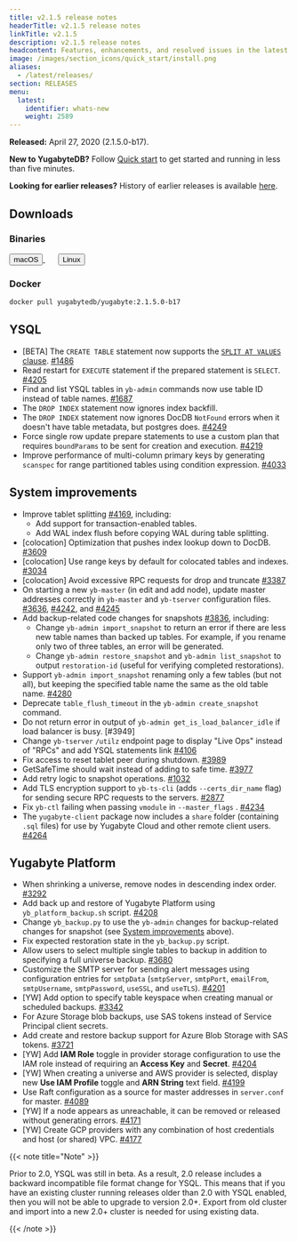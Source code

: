 ```yaml
---
title: v2.1.5 release notes
headerTitle: v2.1.5 release notes
linkTitle: v2.1.5
description: v2.1.5 release notes
headcontent: Features, enhancements, and resolved issues in the latest release.
image: /images/section_icons/quick_start/install.png
aliases:
  - /latest/releases/
section: RELEASES
menu:
  latest:
    identifier: whats-new
    weight: 2589 
---
```


**Released:** April 27, 2020 (2.1.5.0-b17).

**New to YugabyteDB?** Follow [Quick start](../../quick-start/) to get started and running in less than five minutes.

**Looking for earlier releases?** History of earlier releases is available [here](../earlier-releases/).  

## Downloads

### Binaries

<a class="download-binary-link" href="https://downloads.yugabyte.com/yugabyte-2.1.5.0-darwin.tar.gz">
  <button>
    <i class="fab fa-apple"></i><span class="download-text">macOS</span>
  </button>
</a>
&nbsp; &nbsp; &nbsp; 
<a class="download-binary-link" href="https://downloads.yugabyte.com/yugabyte-2.1.5.0-linux.tar.gz">
  <button>
    <i class="fab fa-linux"></i><span class="download-text">Linux</span>
  </button>
</a>
<br />

### Docker

```sh
docker pull yugabytedb/yugabyte:2.1.5.0-b17
```

## YSQL

- [BETA] The `CREATE TABLE` statement now supports the [`SPLIT AT VALUES` clause](../../api/ysql/commands/ddl_create_table/#split-at-values). [#1486](https://github.com/yugabyte/yugabyte-db/issues/1486)
- Read restart for `EXECUTE` statement if the prepared statement is `SELECT`. [#4205](https://github.com/yugabyte/yugabyte-db/issues/4205)
- Find and list YSQL tables in `yb-admin` commands now use table ID instead of table names. [#1687](https://github.com/yugabyte/yugabyte-db/issues/1687)
- The `DROP INDEX` statement now ignores index backfill.
- The `DROP INDEX` statement now ignores DocDB `NotFound` errors when it doesn't have table metadata, but postgres does. [#4249](https://github.com/yugabyte/yugabyte-db/issues/4249)
- Force single row update prepare statements to use a custom plan that requires `boundParams` to be sent for creation and execution. [#4219](https://github.com/yugabyte/yugabyte-db/issues/4219)
- Improve performance of multi-column primary keys by generating `scanspec` for range partitioned tables using condition expression. [#4033](https://github.com/yugabyte/yugabyte-db/pull/4033)

## System improvements

- Improve tablet splitting [#4169](https://github.com/yugabyte/yugabyte-db/issues/4169), including:
  - Add support for transaction-enabled tables.
  - Add WAL index flush before copying WAL during table splitting.
- [colocation] Optimization that pushes index lookup down to DocDB. [#3609](https://github.com/yugabyte/yugabyte-db/issues/3609)
- [colocation] Use range keys by default for colocated tables and indexes. [#3034](https://github.com/yugabyte/yugabyte-db/issues/3034)
- [colocation] Avoid excessive RPC requests for drop and truncate [#3387](https://github.com/yugabyte/yugabyte-db/issues/3387)
- On starting a new `yb-master` (in edit and add node), update master addresses correctly in `yb-master` and `yb-tserver` configuration files. [#3636](https://github.com/yugabyte/yugabyte-db/issues/3636), [#4242](https://github.com/yugabyte/yugabyte-db/issues/4242), and [#4245](https://github.com/yugabyte/yugabyte-db/issues/4245)
- Add backup-related code changes for snapshots [#3836](https://github.com/yugabyte/yugabyte-db/issues/3836), including:
  - Change `yb-admin import_snapshot` to return an error if there are less new table names than backed up tables. For example, if you rename only two of three tables, an error will be generated.
  - Change `yb-admin restore_snapshot` and `yb-admin list_snapshot` to output `restoration-id` (useful for verifying completed restorations).
- Support `yb-admin import_snapshot` renaming only a few tables (but not all), but keeping the specified table name the same as the old table name. [#4280](https://github.com/yugabyte/yugabyte-db/issues/4280)
- Deprecate `table_flush_timeout` in the `yb-admin create_snapshot` command.
- Do not return error in output of `yb-admin get_is_load_balancer_idle` if load balancer is busy. [#3949]
- Change `yb-tserver` `/utilz` endpoint page to display "Live Ops" instead of "RPCs" and add YSQL statements link [#4106](https://github.com/yugabyte/yugabyte-db/pull/4106)
- Fix access to reset tablet peer during shutdown. [#3989](https://github.com/yugabyte/yugabyte-db/issues/3989)
- GetSafeTime should wait instead of adding to safe time. [#3977](https://github.com/yugabyte/yugabyte-db/issues/3977)
- Add retry logic to snapshot operations. [#1032](https://github.com/yugabyte/yugabyte-db/issues/1032)
- Add TLS encryption support to `yb-ts-cli` (adds `--certs_dir_name` flag) for sending secure RPC requests to the servers. [#2877](https://github.com/yugabyte/yugabyte-db/issues/2877)
- Fix `yb-ctl` failing when passing `vmodule` in `--master_flags` . [#4234](https://github.com/yugabyte/yugabyte-db/issues/4234)
- The `yugabyte-client` package now includes a `share` folder (containing `.sql` files) for use by Yugabyte Cloud and other remote client users. [#4264](https://github.com/yugabyte/yugabyte-db/issues/4264)

## Yugabyte Platform

- When shrinking a universe, remove nodes in descending index order. [#3292](https://github.com/yugabyte/yugabyte-db/issues/3292)
- Add back up and restore of Yugabyte Platform using `yb_platform_backup.sh` script. [#4208](https://github.com/yugabyte/yugabyte-db/issues/4208)
- Change `yb_backup.py` to use the `yb-admin` changes for backup-related changes for snapshot (see [System improvements](#system-improvements) above).
- Fix expected restoration state in the `yb_backup.py` script.
- Allow users to select multiple single tables to backup in addition to specifying a full universe backup. [#3680](https://github.com/yugabyte/yugabyte-db/issues/3680)
- Customize the SMTP server for sending alert messages using configuration entries for `smtpData` (`smtpServer`, `smtpPort`, `emailFrom`, `smtpUsername`, `smtpPassword`, `useSSL`, and `useTLS`). [#4201](https://github.com/yugabyte/yugabyte-db/issues/4201)
- [YW] Add option to specify table keyspace when creating manual or scheduled backups. [#3342](https://github.com/yugabyte/yugabyte-db/issues/3342)
- For Azure Storage blob backups, use SAS tokens instead of Service Principal client secrets.
- Add create and restore backup support for Azure Blob Storage with SAS tokens. [#3721](https://github.com/yugabyte/yugabyte-db/issues/3721)
- [YW] Add **IAM Role** toggle in provider storage configuration to use the IAM role instead of requiring an **Access Key** and **Secret**. [#4204](https://github.com/yugabyte/yugabyte-db/issues/4204)
- [YW] When creating a universe and AWS provider is selected, display new **Use IAM Profile** toggle and **ARN String** text field. [#4199](https://github.com/yugabyte/yugabyte-db/issues/4199)
- Use Raft configuration as a source for master addresses in `server.conf` for master. [#4089](https://github.com/yugabyte/yugabyte-db/issues/4089)
- [YW] If a node appears as unreachable, it can be removed or released without generating errors. [#4171](https://github.com/yugabyte/yugabyte-db/issues/4171)
- [YW] Create GCP providers with any combination of host credentials and host (or shared) VPC. [#4177](https://github.com/yugabyte/yugabyte-db/issues/4177)

{{< note title="Note" >}}

Prior to 2.0, YSQL was still in beta. As a result, 2.0 release includes a backward incompatible file format change for YSQL. This means that if you have an existing cluster running releases older than 2.0 with YSQL enabled, then you will not be able to upgrade to version 2.0+. Export from old cluster and import into a new 2.0+ cluster is needed for using existing data.

{{< /note >}}
